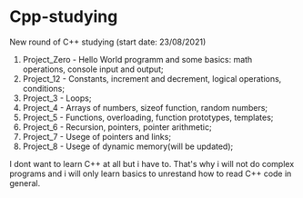 # Cpp-studying
New round of C++ studying (start date: 23/08/2021)

01. Project_Zero  - Hello World programm and some basics: math operations, console input and output;
02. Project_12    - Constants, increment and decrement, logical operations, conditions;
03. Project_3     - Loops;
04. Project_4     - Arrays of numbers, sizeof function, random numbers;
05. Project_5     - Functions, overloading, function prototypes, templates;
06. Project_6     - Recursion, pointers, pointer arithmetic;
07. Project_7     - Usege of pointers and links;
08. Project_8     - Usege of dynamic memory(will be updated);
 
I dont want to learn C++ at all but i have to. That's why i will not do complex programs and i will only learn basics to unrestand how to read C++ code in general.
